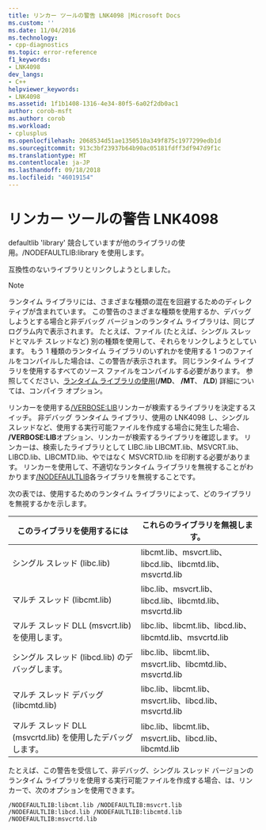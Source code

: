 ```yaml
---
title: リンカー ツールの警告 LNK4098 |Microsoft Docs
ms.custom: ''
ms.date: 11/04/2016
ms.technology:
- cpp-diagnostics
ms.topic: error-reference
f1_keywords:
- LNK4098
dev_langs:
- C++
helpviewer_keywords:
- LNK4098
ms.assetid: 1f1b1408-1316-4e34-80f5-6a02f2db0ac1
author: corob-msft
ms.author: corob
ms.workload:
- cplusplus
ms.openlocfilehash: 2068534d51ae1350510a349f875c1977299edb1d
ms.sourcegitcommit: 913c3bf23937b64b90ac05181fdff3df947d9f1c
ms.translationtype: MT
ms.contentlocale: ja-JP
ms.lasthandoff: 09/18/2018
ms.locfileid: "46019154"
---
```

# <a name="linker-tools-warning-lnk4098"></a>リンカー ツールの警告 LNK4098

defaultlib 'library' 競合していますが他のライブラリの使用。/NODEFAULTLIB:library を使用します。

互換性のないライブラリとリンクしようとしました。

> [!NOTE]
>  ランタイム ライブラリには、さまざまな種類の混在を回避するためのディレクティブが含まれています。 この警告のさまざまな種類を使用するか、デバッグしようとする場合と非デバッグ バージョンのランタイム ライブラリは、同じプログラム内で表示されます。 たとえば、ファイル (たとえば、シングル スレッドとマルチ スレッドなど) 別の種類を使用して、それらをリンクしようとしています。 もう 1 種類のランタイム ライブラリのいずれかを使用する 1 つのファイルをコンパイルした場合は、この警告が表示されます。 同じランタイム ライブラリを使用するすべてのソース ファイルをコンパイルする必要があります。 参照してください、[ランタイム ライブラリの使用](../../build/reference/md-mt-ld-use-run-time-library.md)(**/MD**、 **/MT**、 **/LD**) 詳細については、コンパイラ オプション。

リンカーを使用する[/VERBOSE:LIB](../../build/reference/verbose-print-progress-messages.md)リンカーが検索するライブラリを決定するスイッチ。 非デバッグ ランタイム ライブラリ、使用の LNK4098 し、シングル スレッドなど、使用する実行可能ファイルを作成する場合に発生した場合、 **/VERBOSE:LIB**オプション、リンカーが検索するライブラリを確認します。 リンカーは、検索したライブラリとして LIBC.lib LIBCMT.lib、MSVCRT.lib、LIBCD.lib、LIBCMTD.lib、やではなく MSVCRTD.lib を印刷する必要があります。 リンカーを使用して、不適切なランタイム ライブラリを無視することがわかります[/NODEFAULTLIB](../../build/reference/nodefaultlib-ignore-libraries.md)各ライブラリを無視することです。

次の表では、使用するためのランタイム ライブラリによって、どのライブラリを無視するかを示します。

|このライブラリを使用するには|これらのライブラリを無視します。|
|-----------------------------------|----------------------------|
|シングル スレッド (libc.lib)|libcmt.lib、msvcrt.lib、libcd.lib、libcmtd.lib、msvcrtd.lib|
|マルチ スレッド (libcmt.lib)|libc.lib、msvcrt.lib、libcd.lib、libcmtd.lib、msvcrtd.lib|
|マルチ スレッド DLL (msvcrt.lib) を使用します。|libc.lib、libcmt.lib、libcd.lib、libcmtd.lib、msvcrtd.lib|
|シングル スレッド (libcd.lib) のデバッグします。|libc.lib、libcmt.lib、msvcrt.lib、libcmtd.lib、msvcrtd.lib|
|マルチ スレッド デバッグ (libcmtd.lib)|libc.lib、libcmt.lib、msvcrt.lib、libcd.lib、msvcrtd.lib|
|マルチ スレッド DLL (msvcrtd.lib) を使用したデバッグします。|libc.lib、libcmt.lib、msvcrt.lib、libcd.lib、libcmtd.lib|

たとえば、この警告を受信して、非デバッグ、シングル スレッド バージョンのランタイム ライブラリを使用する実行可能ファイルを作成する場合、は、リンカーで、次のオプションを使用できます。

```
/NODEFAULTLIB:libcmt.lib /NODEFAULTLIB:msvcrt.lib /NODEFAULTLIB:libcd.lib /NODEFAULTLIB:libcmtd.lib /NODEFAULTLIB:msvcrtd.lib
```